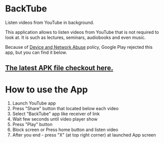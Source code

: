 # BackTube
Listen videos from YouTube in background.

This application allows to listen videos from YouTube that is not required to look at. It is such as lectures, seminars, audiobooks and even music.

Because of [Device and Network Abuse](https://play.google.com/about/privacy-security/device-network-abuse/) policy, Google Play rejected this app, but you can find it below.

## [The latest APK file checkout here.](https://github.com/RollnCode/BackTube/releases)

# How to use the App

1. Launch YouTube app
2. Press "Share" button that located below each video
3. Select "BackTube" app like receiver of link
4. Wait few seconds until video player show
5. Press "Play" button
6. Block screen or Press home button and listen video
7. After you end - press "X" (at top right corner) at launched App screen
